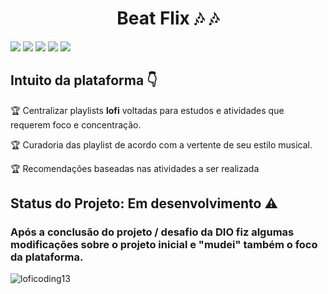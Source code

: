
# <h1 align="center"> Beat Flix :notes: :notes:</h1>
<p>
<img src="https://img.shields.io/badge/-Html-E34F26?logo=HTML5&logoColor=white&style=for-the-badge"/>
<img src="https://img.shields.io/badge/-css-1572b6?logo=CSS3&logoColor=white&style=for-the-badge"/>
<img src="https://img.shields.io/badge/-Js-F7DF1E?logo=JavaScript&logoColor=white&style=for-the-badge"/>
<img src="https://img.shields.io/badge/-JQuery-0769AD?logo=JQuery&logoColor=white&style=for-the-badge"/>
<img src="https://img.shields.io/badge/-Github-181717?logo=GitHub&logoColor=white&style=for-the-badge"/>
</p>

## Intuito da plataforma :point_down:

:trophy: Centralizar playlists <strong>lofi</strong> voltadas para estudos e atividades que requerem foco e concentração.

:trophy: Curadoria das playlist de acordo com a vertente de seu estilo musical.

:trophy: Recomendações baseadas nas atividades a ser realizada

## Status do Projeto: Em desenvolvimento :warning:


### Após a conclusão do projeto / desafio da DIO fiz algumas modificações sobre o projeto inicial e "mudei" também o foco  da plataforma.


![loficoding13](https://user-images.githubusercontent.com/56206316/114814013-ac327380-9d89-11eb-905b-0721709aa5a0.jpg)
 
